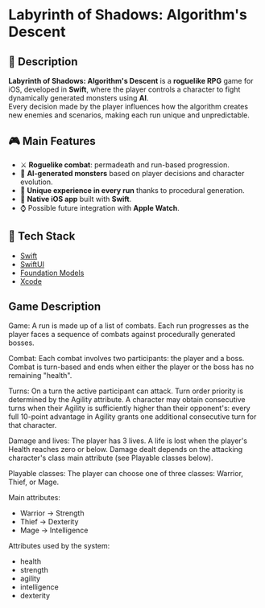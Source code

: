 # Labyrinth of Shadows: Algorithm's Descent

## 🧩 Description
**Labyrinth of Shadows: Algorithm's Descent** is a **roguelike RPG** game for iOS, developed in **Swift**, where the player controls a character to fight dynamically generated monsters using **AI**.  
Every decision made by the player influences how the algorithm creates new enemies and scenarios, making each run unique and unpredictable.  

## 🎮 Main Features
- ⚔️ **Roguelike combat**: permadeath and run-based progression.  
- 👾 **AI-generated monsters** based on player decisions and character evolution.  
- 🌌 **Unique experience in every run** thanks to procedural generation.  
- 📱 **Native iOS app** built with **Swift**.  
- ⌚ Possible future integration with **Apple Watch**.  

## 🚀 Tech Stack
- [Swift](https://developer.apple.com/swift/)  
- [SwiftUI](https://developer.apple.com/xcode/swiftui/)  
- [Foundation Models](https://developer.apple.com/documentation/FoundationModels)
- [Xcode](https://developer.apple.com/xcode/)

## Game Description

Game: A run is made up of a list of combats. Each run progresses as the player faces a sequence of combats against procedurally generated bosses.

Combat: Each combat involves two participants: the player and a boss. Combat is turn-based and ends when either the player or the boss has no remaining "health".

Turns: On a turn the active participant can attack. Turn order priority is determined by the Agility attribute. A character may obtain consecutive turns when their Agility is sufficiently higher than their opponent's: every full 10-point advantage in Agility grants one additional consecutive turn for that character.

Damage and lives: The player has 3 lives. A life is lost when the player's Health reaches zero or below. Damage dealt depends on the attacking character's class main attribute (see Playable classes below).

Playable classes: The player can choose one of three classes: Warrior, Thief, or Mage.

Main attributes:
- Warrior -> Strength
- Thief -> Dexterity
- Mage -> Intelligence

Attributes used by the system:
- health
- strength
- agility
- intelligence
- dexterity